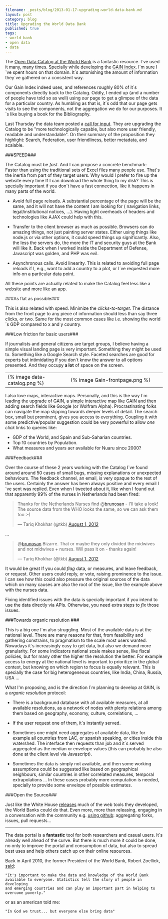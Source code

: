 ```yaml
---
filename: _posts/blog/2013-01-17-upgrading-world-data-bank.md
layout: post
category: blog
title: Upgrading the World Data Bank
published: true
tags:
- world bank
- open data
- data 
---
```



The [Open Data Catalog at the World Bank](http://data.worldbank.org/) is a fantastic resource. I´ve
used it many, many times. Specially while developing the [GAIN
Index](http://index.gain.org). I´m sure I´ve spent hours on that domain. It´s astonishing the amount of information
they´ve gathered on a consistent way.

Our Gain Index indeed uses, and references roughly 80% of it´s
components directly back to the Catalog. Oddly, I ended up (and a number
of people have told so as well) using *our* page to get a glimpse of the data
for a particular country. As humbling as that is, it´s odd that our page
gets visits to see the components, not the aggregation we do for our
purposes. It´s like buying a book for the Bibliography.

Last Thursday the data team posted a [call for input](http://blogs.worldbank.org/opendata/the-future-of-the-open-data-catalog). They are upgrading the 
Catalog to be "more technologically capable, but also more user friendly, readable and
understandable". On their summary of the proposition they highlight: Search, Federation, 
user friendliness, better metadata, and scalable. 


<!--more-->

###SPEED###

The Catalog must be *fast*. And I can propose a concrete benchmark:  
Faster than using the traditional sets of Excel files many people
use. That´s the inertia from part of they target users. Why would I
prefer to fire up the website every time If I can download the whole thing to my
disk? This is specially important if you don´t have a fast connection,
like it happens in many parts of the world.

* Avoid full page reloads. A substantial percentage of the page will
  be the same, and it will not have the content I am looking for (
navigation links, legal/institutional notices, ...). Having light overheads of headers and
technologies like AJAX could help with this.

* Transfer to the client browser as much as possible. Browsers can do
  amazing things, not just painting server states. Either using
things like node.js or via other options, it could speed things up
significantly. Also, the less the servers do, the more the IT and security
guys at the Bank will like it. Back when I worked inside the Department
of Defense, Javascript was golden, and PHP was evil.

* Asynchronous calls. Avoid linearity. This is related to avoiding full
  page reloads if I, e.g., want to add a country to a plot, or I´ve
requested more info on a particular data point. 

All these points are actually related to make the Catalog feel less like 
a website and more like an app.

###As flat as possible###

This is also related with speed. Minimize the *clicks-to-target*. 
The distance from the front page to  any piece of information should less 
than say three clicks, or two. Same for the most common cases like i.e. showing 
the world´s GDP compared to x and y country.

###Low friction for basic users###

If journalists and general citizens are target groups, I believe having a
simple visual landing page is very important. Something they might be
used to. Something like a Google Search style. Faceted searches are good
for experts but intimidating if you don´t know the answer to all options
presented. And they occupy **a lot** of space on the screen.

<table>
<tr>
<td width="40%">{% image data-catalog.png   %}</td>
<td width="60%">{% image Gain-frontpage.png   %}</td>
</tr>
</table>


I also love maps, interactive maps. Personally, and this is the way I´m
leading the upgrade of GAIN, a simple interactive map like GAIN and then
adding search fields like Google (or Wolfram Alpha). 
Procrastinating folks can navigate the map slipping towards deeper
levels of detail. The search box, small but prominent, gives you access
to everything. Coupling it with some predictive/popular suggestion
could be very powerful to allow *one click* links to queries like:

* GDP of the World, and Spain and Sub-Saharian countries.
* Top 10 countries by Population.
* What measures and years aer available for Nuaru since 2000?

###Feedback###

Over the course of these 2 years working with the Catalog I´ve found
around around 50 cases of small bugs, missing explanations or unexpected
behaviours. The feedback channel, an email, is very opaque to the rest of
the users. Certainly the answer has been always positive and every email
I´ve sent was replied. Even when I tweeted about it, like when I found
out that apparently 99% of the nurses in Netherlands had been fired:

<blockquote class="twitter-tweet"
data-in-reply-to="230719792498225153"><p>Thanks for the Netherlands
Nurses find @<a href="https://twitter.com/brunosan">brunosan</a> - I'll
take a look! The source data from the WHO looks the same, so we can ask
them too :-)</p>&mdash; Tariq Khokhar (@tkb) <a
href="https://twitter.com/tkb/status/230746382896599042"
data-datetime="2012-08-01T19:26:39+00:00">August 1,
2012</a></blockquote>
<script async src="//platform.twitter.com/widgets.js"
charset="utf-8"></script>
...
<blockquote class="twitter-tweet"
data-in-reply-to="230754684065955840"
><p>@<a
href="https://twitter.com/brunosan">brunosan</a> Bizarre. That or maybe
they only divided the midwives and not midwives + nurses. Will pass it
on - thanks again!</p>&mdash; Tariq Khokhar (@tkb) <a
href="https://twitter.com/tkb/status/230755868185083904"
data-datetime="2012-08-01T20:04:20+00:00">August 1,
2012</a></blockquote>
<script async src="//platform.twitter.com/widgets.js"
charset="utf-8"></script>


It would be great If you could *flag* data, or measures, and leave
feedback, or request. Other users could reply, or vote, raising prominence to the
issue. I can see how this could also pressure the original sources of the
data which on many causes are also the root of the issue, like the
example above with the nurses data.

Fixing identified issues with the data is specially important if you intend to use
the data directly via APIs. Otherwise, you need extra steps to *fix*
those issues.

###Towards organic resolution ###

This is a big one I´m also struggling. Most of the available data is at
the national level. There are many reasons for that, from feasibility
and gathering constrains, to pragmatism to the scale most users wanted.
Nowadays it´s increasingly easy to get data, but also we demand more
granularity. For some Indicators national scale makes sense, like fiscal
policies, but for many other the higher the resolution the better. For
example access to energy at the national level is important to
prioritize in the global context, but knowing on which region to focus
is equally relevant. This is specially the case for big heterogeneous
countries, like India, China, Russia, USA ... 

What I'm proposing, and is the direction I´m planning to develop
at GAIN, is a *organic resolution* protocol: 

* There is a background
database with all available measures, at all available resolutions, as
a network of nodes with plenty relations among them based on geography, economy,
culture, correlations, ... 

* If the user request one of them, it´s instantly served. 

* Sometimes one might need aggregates of available data, like for example all countries
from LAC, or spanish speaking, or cities inside this watershed. The interface then requests than job and
it´s served aggregated as the median or envelope values (this can probably be also done at the client level via
Javascript).
* Sometimes the data is simply not available, and then some
working assumptions could be suggested like based on geographical
neighbours, similar countries in other correlated measures, temporal
extrapolations ... In these cases probably more computation is needed,
specially to provide some envelope of possible estimates.



###Open the Source###

Just like the White House [releases](http://www.whitehouse.gov/developers)
 much of the web tools they developed,
the World Banks could do that. Even more, more than releasing, engaging
in a conversation with the community e.g. [using github](https://github.com/WhiteHouse): aggregating forks, issues, pull
requests...

<hr>

The data portal is a **fantastic** tool for both researchers and casual
users. It´s already well ahead of the curve. But there is much more it
could be done, no only to improve the portal and consumption of data, but
also to spread best uses and help others catch up on their online
resources.

Back in April 2010, the former President of the World Bank, Robert Zoellick, [said](http://blogs.worldbank.org/opendata/open-data-at-the-world-bank-2-years-old-today):
 
    "It's important to make the data and knowledge of the World Bank
    available to everyone. Statistics tell the story of people in developing
    and emerging countries and can play an important part in helping to
    overcome poverty."

or as an american told me:

    "In God we trust... but everyone else bring data"
